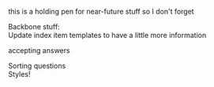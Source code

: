 this is a holding pen for near-future stuff so I don't forget

Backbone stuff:  
  Update index item templates to have a little more information

  accepting answers

  Sorting questions  
  Styles!
